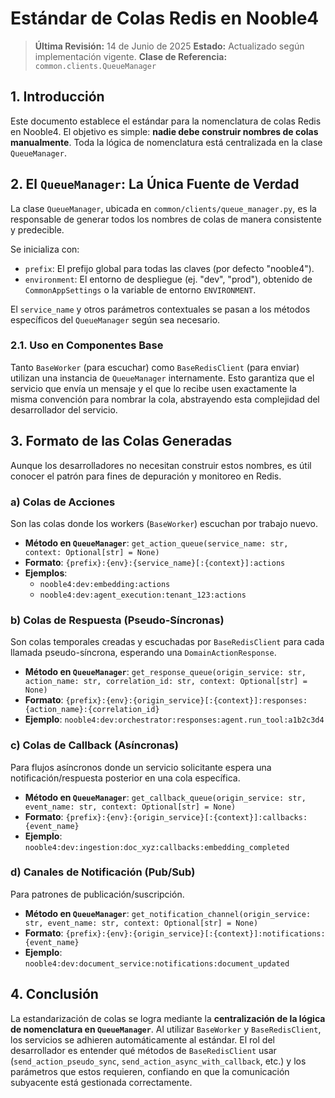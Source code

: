 # Estándar de Colas Redis en Nooble4

> **Última Revisión:** 14 de Junio de 2025
> **Estado:** Actualizado según implementación vigente.
> **Clase de Referencia:** `common.clients.QueueManager`

## 1. Introducción

Este documento establece el estándar para la nomenclatura de colas Redis en Nooble4. El objetivo es simple: **nadie debe construir nombres de colas manualmente**. Toda la lógica de nomenclatura está centralizada en la clase `QueueManager`.

## 2. El `QueueManager`: La Única Fuente de Verdad

La clase `QueueManager`, ubicada en `common/clients/queue_manager.py`, es la responsable de generar todos los nombres de colas de manera consistente y predecible. 

Se inicializa con:
- `prefix`: El prefijo global para todas las claves (por defecto "nooble4").
- `environment`: El entorno de despliegue (ej. "dev", "prod"), obtenido de `CommonAppSettings` o la variable de entorno `ENVIRONMENT`.

El `service_name` y otros parámetros contextuales se pasan a los métodos específicos del `QueueManager` según sea necesario.

### 2.1. Uso en Componentes Base

Tanto `BaseWorker` (para escuchar) como `BaseRedisClient` (para enviar) utilizan una instancia de `QueueManager` internamente. Esto garantiza que el servicio que envía un mensaje y el que lo recibe usen exactamente la misma convención para nombrar la cola, abstrayendo esta complejidad del desarrollador del servicio.

## 3. Formato de las Colas Generadas

Aunque los desarrolladores no necesitan construir estos nombres, es útil conocer el patrón para fines de depuración y monitoreo en Redis.

### a) Colas de Acciones

Son las colas donde los workers (`BaseWorker`) escuchan por trabajo nuevo.

*   **Método en `QueueManager`**: `get_action_queue(service_name: str, context: Optional[str] = None)`
*   **Formato**: `{prefix}:{env}:{service_name}[:{context}]:actions`
*   **Ejemplos**:
    *   `nooble4:dev:embedding:actions`
    *   `nooble4:dev:agent_execution:tenant_123:actions`

### b) Colas de Respuesta (Pseudo-Síncronas)

Son colas temporales creadas y escuchadas por `BaseRedisClient` para cada llamada pseudo-síncrona, esperando una `DomainActionResponse`.

*   **Método en `QueueManager`**: `get_response_queue(origin_service: str, action_name: str, correlation_id: str, context: Optional[str] = None)`
*   **Formato**: `{prefix}:{env}:{origin_service}[:{context}]:responses:{action_name}:{correlation_id}`
*   **Ejemplo**: `nooble4:dev:orchestrator:responses:agent.run_tool:a1b2c3d4`

### c) Colas de Callback (Asíncronas)

Para flujos asíncronos donde un servicio solicitante espera una notificación/respuesta posterior en una cola específica.

*   **Método en `QueueManager`**: `get_callback_queue(origin_service: str, event_name: str, context: Optional[str] = None)`
*   **Formato**: `{prefix}:{env}:{origin_service}[:{context}]:callbacks:{event_name}`
*   **Ejemplo**: `nooble4:dev:ingestion:doc_xyz:callbacks:embedding_completed`

### d) Canales de Notificación (Pub/Sub)

Para patrones de publicación/suscripción.

*   **Método en `QueueManager`**: `get_notification_channel(origin_service: str, event_name: str, context: Optional[str] = None)`
*   **Formato**: `{prefix}:{env}:{origin_service}[:{context}]:notifications:{event_name}`
*   **Ejemplo**: `nooble4:dev:document_service:notifications:document_updated`

## 4. Conclusión

La estandarización de colas se logra mediante la **centralización de la lógica de nomenclatura en `QueueManager`**. Al utilizar `BaseWorker` y `BaseRedisClient`, los servicios se adhieren automáticamente al estándar. El rol del desarrollador es entender qué métodos de `BaseRedisClient` usar (`send_action_pseudo_sync`, `send_action_async_with_callback`, etc.) y los parámetros que estos requieren, confiando en que la comunicación subyacente está gestionada correctamente.
